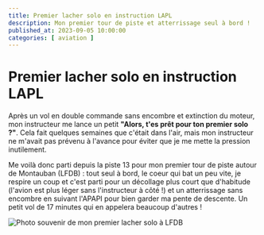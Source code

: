 ```yaml
---
title: Premier lacher solo en instruction LAPL
description: Mon premier tour de piste et atterrissage seul à bord !
published_at: 2023-09-05 10:00:00
categories: [ aviation ]
---
```


# Premier lacher solo en instruction LAPL

Après un vol en double commande sans encombre et extinction du moteur, mon instructeur me lance un petit **"Alors, t'es prêt pour ton premier solo ?"**. Cela fait quelques semaines que c'était dans l'air, mais mon instructeur ne m'avait pas prévenu à l'avance pour éviter que je me mette la pression inutilement.

Me voilà donc parti depuis la piste 13 pour mon premier tour de piste autour de Montauban (LFDB) : tout seul à bord, le coeur qui bat un peu vite, je respire un coup et c'est parti pour un décollage plus court que d'habitude (l'avion est plus léger sans l'instructeur à côté !) et un atterrissage sans encombre en suivant l'APAPI pour bien garder ma pente de descente. Un petit vol de 17 minutes qui en appelera beaucoup d'autres !

![Photo souvenir de mon premier lacher solo à LFDB](images/2023-09-05-lacher-solo-lapl/photo-souvenir-lacher-solo.jpg)
